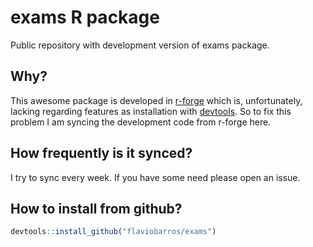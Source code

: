 # exams R package

Public repository with development version of exams package. 

## Why?

This awesome package is developed in [r-forge](https://r-forge.r-project.org/R/?group_id=1337) which is, unfortunately, lacking regarding features as installation with [devtools](https://cran.r-project.org/web/packages/devtools/index.html). So to fix this problem I am syncing the development code from r-forge here.

## How frequently is it synced?

I try to sync every week. If you have some need please open an issue.

## How to install from github?

   ```R
   devtools::install_github("flaviobarros/exams")
   ```

